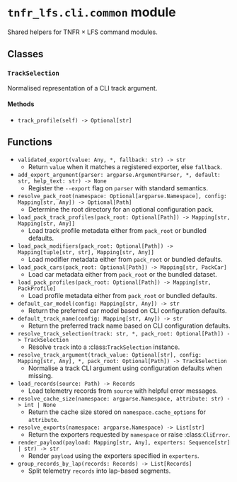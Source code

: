 # `tnfr_lfs.cli.common` module
Shared helpers for TNFR × LFS command modules.

## Classes
### `TrackSelection`
Normalised representation of a CLI track argument.

#### Methods
- `track_profile(self) -> Optional[str]`

## Functions
- `validated_export(value: Any, *, fallback: str) -> str`
  - Return ``value`` when it matches a registered exporter, else ``fallback``.
- `add_export_argument(parser: argparse.ArgumentParser, *, default: str, help_text: str) -> None`
  - Register the ``--export`` flag on ``parser`` with standard semantics.
- `resolve_pack_root(namespace: Optional[argparse.Namespace], config: Mapping[str, Any]) -> Optional[Path]`
  - Determine the root directory for an optional configuration pack.
- `load_pack_track_profiles(pack_root: Optional[Path]) -> Mapping[str, Mapping[str, Any]]`
  - Load track profile metadata either from ``pack_root`` or bundled defaults.
- `load_pack_modifiers(pack_root: Optional[Path]) -> Mapping[tuple[str, str], Mapping[str, Any]]`
  - Load modifier metadata either from ``pack_root`` or bundled defaults.
- `load_pack_cars(pack_root: Optional[Path]) -> Mapping[str, PackCar]`
  - Load car metadata either from ``pack_root`` or the bundled dataset.
- `load_pack_profiles(pack_root: Optional[Path]) -> Mapping[str, PackProfile]`
  - Load profile metadata either from ``pack_root`` or bundled defaults.
- `default_car_model(config: Mapping[str, Any]) -> str`
  - Return the preferred car model based on CLI configuration defaults.
- `default_track_name(config: Mapping[str, Any]) -> str`
  - Return the preferred track name based on CLI configuration defaults.
- `resolve_track_selection(track: str, *, pack_root: Optional[Path]) -> TrackSelection`
  - Resolve ``track`` into a :class:`TrackSelection` instance.
- `resolve_track_argument(track_value: Optional[str], config: Mapping[str, Any], *, pack_root: Optional[Path]) -> TrackSelection`
  - Normalise a track CLI argument using configuration defaults when missing.
- `load_records(source: Path) -> Records`
  - Load telemetry records from ``source`` with helpful error messages.
- `resolve_cache_size(namespace: argparse.Namespace, attribute: str) -> int | None`
  - Return the cache size stored on ``namespace.cache_options`` for ``attribute``.
- `resolve_exports(namespace: argparse.Namespace) -> List[str]`
  - Return the exporters requested by ``namespace`` or raise :class:`CliError`.
- `render_payload(payload: Mapping[str, Any], exporters: Sequence[str] | str) -> str`
  - Render ``payload`` using the exporters specified in ``exporters``.
- `group_records_by_lap(records: Records) -> List[Records]`
  - Split telemetry ``records`` into lap-based segments.

